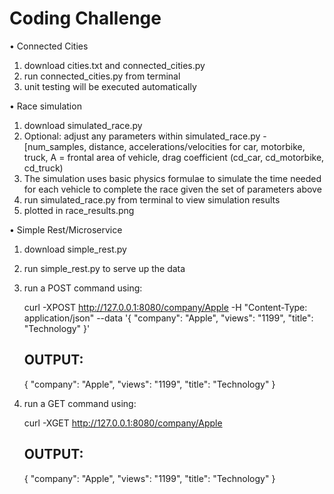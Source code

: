 # Coding Challenge

• Connected Cities
  
  1. download cities.txt and connected_cities.py
  2. run connected_cities.py from terminal
  3. unit testing will be executed automatically

• Race simulation

  1. download simulated_race.py
  2. Optional: adjust any parameters within simulated_race.py - [num_samples, distance, accelerations/velocities for car, motorbike, truck, A = frontal area of vehicle, drag coefficient (cd_car, cd_motorbike, cd_truck)
  3. The simulation uses basic physics formulae to simulate the time needed for each vehicle to complete the race given the set of parameters above
  4. run simulated_race.py from terminal to view simulation results
  5. plotted in race_results.png

• Simple Rest/Microservice

  1. download simple_rest.py
  2. run simple_rest.py to serve up the data
  3. run a POST command using:
      
      curl -XPOST http://127.0.0.1:8080/company/Apple -H "Content-Type: application/json"  --data '{ "company": "Apple", "views": "1199", "title": "Technology" }'
      
      ## OUTPUT:
      
      {
          "company": "Apple",
          "views": "1199",
          "title": "Technology"
      }

  3. run a GET command using:
 
      curl -XGET http://127.0.0.1:8080/company/Apple
      
      ## OUTPUT:
      
      {
          "company": "Apple",
          "views": "1199",
          "title": "Technology"
      }

